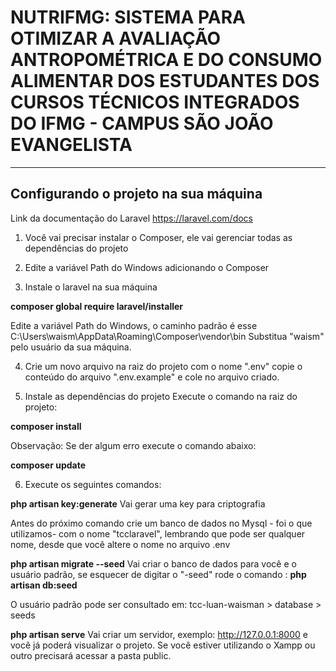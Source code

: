 # NUTRIFMG: SISTEMA PARA OTIMIZAR A AVALIAÇÃO ANTROPOMÉTRICA E DO CONSUMO ALIMENTAR DOS ESTUDANTES DOS CURSOS TÉCNICOS INTEGRADOS DO IFMG - CAMPUS SÃO JOÃO EVANGELISTA

-----
## Configurando o projeto na sua máquina
Link da documentação do Laravel https://laravel.com/docs

1. Você vai precisar instalar o Composer, ele vai gerenciar todas as dependências do projeto 

2. Edite a variável Path do Windows adicionando o Composer

3. Instale o laravel na sua máquina

**composer global require laravel/installer**

Edite a variável Path do Windows, o caminho padrão é esse C:\Users\waism\AppData\Roaming\Composer\vendor\bin
Substitua "waism" pelo usuário da sua máquina.

4. Crie um novo arquivo na raiz do projeto com o nome ".env" copie o conteúdo do arquivo ".env.example" e cole no arquivo criado.

5. Instale as dependências do projeto
Execute o comando na raiz do projeto: 

**composer install** 

Observação: Se der algum erro execute o comando abaixo:

**composer update**

6. Execute os seguintes comandos:

**php artisan key:generate** 
Vai gerar uma key para criptografia

Antes do próximo comando crie um banco de dados no Mysql - foi o que utilizamos- com o nome "tcclaravel", lembrando que pode ser qualquer nome, desde que você altere o nome no arquivo .env

**php artisan migrate --seed**
Vai criar o banco de dados para você e o usuário padrão, se esquecer de digitar o "-seed" rode o comando : **php artisan db:seed**

O usuário padrão pode ser consultado em: tcc-luan-waisman > database > seeds


**php artisan serve**
Vai criar um servidor, exemplo: http://127.0.0.1:8000 e você já poderá visualizar o projeto. Se você estiver utilizando o Xampp ou outro precisará acessar a pasta public. 

